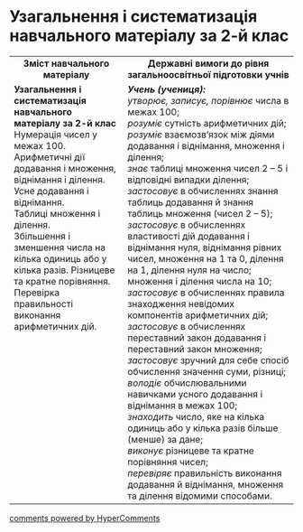 <div id="hypercomments_widget" class="js-hypercomments-widget invisible"></div>

# Узагальнення і систематизація навчального матеріалу за  2-й клас
<table>
  <tr>
    <td width="40%" align="center"><b>Зміст навчального матеріалу<b></td>
    <td width="60%" align="center"><b>Державні вимоги до рівня загальноосвітньої підготовки учнів</b></td>
  </tr>
  <tr>
    <td width="40%" style="vertical-align:top !important;"><b>Узагальнення і систематизація навчального матеріалу за 
2-й клас</b><br>
Нумерація чисел у межах 100.<br>
Арифметичні дії додавання і множення, віднімання і ділення.<br> 
Усне додавання і віднімання. <br>
Таблиці множення і ділення. <br>
Збільшення і зменшення числа на кілька одиниць або у кілька разів. Різницеве та кратне порівняння.<br>
Перевірка правильності виконання арифметичних дій.<br></td>
    <td width="60%" style="vertical-align:top !important;"><i><b>Учень (учениця):</b></i><br>
<i>утворює, записує, порівнює</i> числа в межах 100;<br>
<i>розуміє</i> сутність арифметичних дій;<br>
<i>розуміє</i> взаємозв’язок між діями додавання і віднімання, множення і ділення; <br>
<i>знає</i> таблиці множення чисел 2 – 5 і відповідні випадки ділення; <br>
<i>застосовує</i> в обчисленнях знання таблиць додавання й знання таблиць множення (чисел 2 – 5);<br>
<i>застосовує</i> в обчисленнях властивості дій додавання і віднімання нуля, віднімання рівних чисел, множення на 1 та 0, ділення на 1, ділення нуля на число;  множення і ділення числа на 10;<br>
<i>застосовує</i> в обчисленнях правила знаходження невідомих компонентів арифметичних дій; <br>
<i>застосовує</i> в обчисленнях переставний закон додавання і переставний закон множення; <br>
<i>застосовує</i> зручний для себе спосіб обчислення значення суми, різниці; <br>
<i>володіє</i> обчислювальними навичками усного додавання і віднімання в межах 100;<br>
<i>знаходить</i> число, яке на кілька одиниць або у кілька разів більше (менше) за дане;<br>
<i>виконує</i> різницеве та кратне порівняння чисел;<br>
<i>перевіряє</i> правильність виконання додавання й віднімання, множення та ділення відомими способами.<br></td>
  </tr>
</table>

<div class="js-hypercomments-container">
    <a href="http://hypercomments.com" class="hc-link" title="comments widget">comments powered by HyperComments</a>
</div>